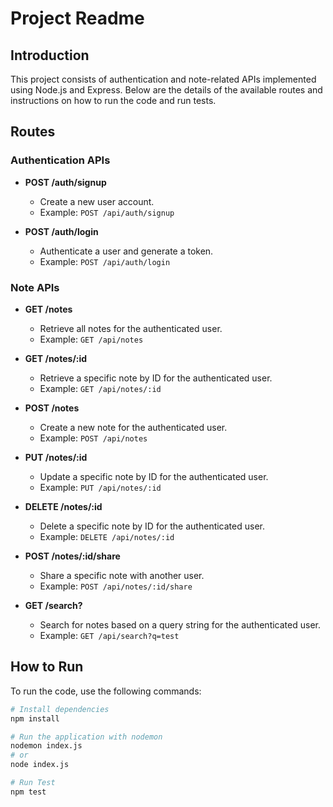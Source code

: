 # Project Readme

## Introduction

This project consists of authentication and note-related APIs implemented using Node.js and Express. Below are the details of the available routes and instructions on how to run the code and run tests.

## Routes

### Authentication APIs

- **POST /auth/signup**
  - Create a new user account.
  - Example: `POST /api/auth/signup`

- **POST /auth/login**
  - Authenticate a user and generate a token.
  - Example: `POST /api/auth/login`

### Note APIs

- **GET /notes**
  - Retrieve all notes for the authenticated user.
  - Example: `GET /api/notes`

- **GET /notes/:id**
  - Retrieve a specific note by ID for the authenticated user.
  - Example: `GET /api/notes/:id`

- **POST /notes**
  - Create a new note for the authenticated user.
  - Example: `POST /api/notes`

- **PUT /notes/:id**
  - Update a specific note by ID for the authenticated user.
  - Example: `PUT /api/notes/:id`

- **DELETE /notes/:id**
  - Delete a specific note by ID for the authenticated user.
  - Example: `DELETE /api/notes/:id`

- **POST /notes/:id/share**
  - Share a specific note with another user.
  - Example: `POST /api/notes/:id/share`

- **GET /search?**
  - Search for notes based on a query string for the authenticated user.
  - Example: `GET /api/search?q=test`

## How to Run

To run the code, use the following commands:

```bash
# Install dependencies
npm install

# Run the application with nodemon
nodemon index.js
# or
node index.js

# Run Test
npm test
